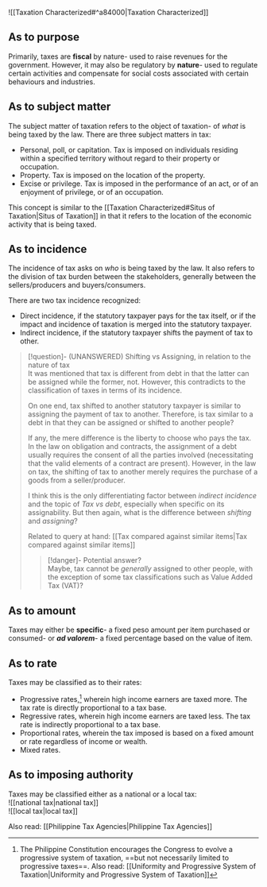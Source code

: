 ![[Taxation Characterized#^a84000|Taxation Characterized]]

## As to purpose
Primarily, taxes are **fiscal** by nature- used to raise revenues for the government. However, it may also be regulatory by **nature**- used to regulate certain activities and compensate for social costs associated with certain behaviours and industries.

## As to subject matter
The subject matter of taxation refers to the object of taxation- of *what* is being taxed by the law. There are three subject matters in tax:
- Personal, poll, or capitation. Tax is imposed on individuals residing within a specified territory without regard to their property or occupation.
- Property. Tax is imposed on the location of the property.
- Excise or privilege. Tax is imposed in the performance of an act, or of an enjoyment of privilege, or of an occupation.

This concept is similar to the [[Taxation Characterized#Situs of Taxation|Situs of Taxation]] in that it refers to the location of the economic activity that is being taxed.
## As to incidence
The incidence of tax asks on *who* is being taxed by the law. It also refers to the division of tax burden between the stakeholders, generally between the sellers/producers and buyers/consumers.

There are two tax incidence recognized:
- Direct incidence, if the statutory taxpayer pays for the tax itself, or if the impact and incidence of taxation is merged into the statutory taxpayer.
- Indirect incidence, if the statutory taxpayer shifts the payment of tax to other.

> [!question]- (UNANSWERED) Shifting vs Assigning, in relation to the nature of tax  
> It was mentioned that tax is different from debt in that the latter can be assigned while the former, not. However, this contradicts to the classification of taxes in terms of its incidence.
> 
> On one end, tax shifted to another statutory taxpayer is similar to assigning the payment of tax to another. Therefore, is tax similar to a debt in that they can be assigned or shifted to another people?
> 
> If any, the mere difference is the liberty to choose who pays the tax. In the law on obligation and contracts, the assignment of a debt usually requires the consent of all the parties involved (necessitating that the valid elements of a contract are present). However, in the law on tax, the shifting of tax to another merely requires the purchase of a goods from a seller/producer.
> 
> I think this is the only differentiating factor between *indirect incidence* and the topic of *Tax vs debt*, especially when specific on its assignability. But then again, what is the difference between *shifting* and *assigning*?
> 
> Related to query at hand: [[Tax compared against similar items|Tax compared against similar items]]
> 
> > [!danger]- Potential answer?  
> > Maybe, tax cannot be *generally* assigned to other people, with the exception of some tax classifications such as Value Added Tax (VAT)?

## As to amount
Taxes may either be **specific**- a fixed peso amount per item purchased or consumed- or ***ad valorem***- a fixed percentage based on the value of item.
## As to rate
Taxes may be classified as to their rates:
- Progressive rates,[^1] wherein high income earners are taxed more. The tax rate is directly proportional to a tax base.
- Regressive rates, wherein high income earners are taxed less. The tax rate is indirectly proportional to a tax base.
- Proportional rates, wherein the tax imposed is based on a fixed amount or rate regardless of income or wealth.
- Mixed rates.
## As to imposing authority
Taxes may be classified either as a national or a local tax:  
![[national tax|national tax]]  
![[local tax|local tax]]

Also read: [[Philippine Tax Agencies|Philippine Tax Agencies]]

[^1]: The Philippine Constitution encourages the Congress to evolve a progressive system of taxation, ==but not necessarily limited to progressive taxes==. Also read: [[Uniformity and Progressive System of Taxation|Uniformity and Progressive System of Taxation]]

